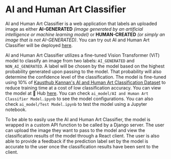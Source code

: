 # AI and Human Art Classifier  

AI and Human Art Classifier is a web application that labels an uploaded image as
either **AI-GENERATED** *(image generated by an artificial intelligence or machine learning model)* or **HUMAN-CREATED** *(or simply an image that is not AI-GENERATED)*. You can try out AI and Human Art Classifier will be deployed [here](https://ai-and-human-art-classifier-app.onrender.com/).

AI and Human Art Classifier utilizes a fine-tuned Vision Transformer (ViT) model to classify an image from two labels: `AI_GENERATED` and `NON_AI_GENERATED`. A label will be chosen by the model based on the highest probability generated upon passing to the model. That probability will also determine the confidence level of the classification. The model is fine-tuned using 10% of [Kausthub Kannan's AI and Human Art Classification Dataset](https://www.kaggle.com/datasets/kausthubkannan/ai-and-human-art-classification) to reduce training time at a cost of low classification accuracy. You can view the model at 🤗 Hub [here](https://huggingface.co/rostcherno/ai-and-human-art-classifier). You can check `ai_model/AI and Human Art Classifier Model.ipynb` to see the model configurations. You can also check `ai_model/Test Model.ipynb` to test the model using a Jupyter notebook.

To be able to easily use the AI and Human Art Classifier, the model is wrapped in a custom API function to be called by a Django server. The user can upload the image they want to pass to the model and view the classification results of the model through a React client. The user is also able to provide a feedback if the prediction label set by the model is accurate to the user once the classification results have been sent to the client.  
